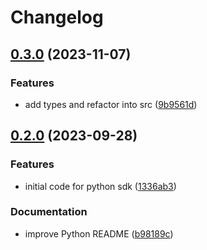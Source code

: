 # Changelog

## [0.3.0](https://github.com/groundcontrolsh/groundcontrol/compare/groundcontrol-python-v0.2.0...groundcontrol-python-v0.3.0) (2023-11-07)


### Features

* add types and refactor into src ([9b9561d](https://github.com/groundcontrolsh/groundcontrol/commit/9b9561d3dfc65c953891db8a789a624b37fa7898))

## [0.2.0](https://github.com/groundcontrolsh/groundcontrol/compare/groundcontrol-python-v0.1.0...groundcontrol-python-v0.2.0) (2023-09-28)


### Features

* initial code for python sdk ([1336ab3](https://github.com/groundcontrolsh/groundcontrol/commit/1336ab3d15e7a1309037f3973c1797f2af332b35))


### Documentation

* improve Python README ([b98189c](https://github.com/groundcontrolsh/groundcontrol/commit/b98189cb8aaebdb96508722a536c29dde216396f))
